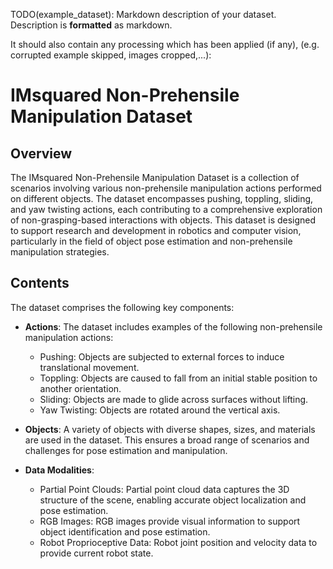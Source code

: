 TODO(example_dataset): Markdown description of your dataset.
Description is **formatted** as markdown.

It should also contain any processing which has been applied (if any),
(e.g. corrupted example skipped, images cropped,...):


# IMsquared Non-Prehensile Manipulation Dataset

## Overview
The IMsquared Non-Prehensile Manipulation Dataset is a collection of scenarios involving various non-prehensile manipulation actions performed on different objects. The dataset encompasses pushing, toppling, sliding, and yaw twisting actions, each contributing to a comprehensive exploration of non-grasping-based interactions with objects. This dataset is designed to support research and development in robotics and computer vision, particularly in the field of object pose estimation and non-prehensile manipulation strategies.

## Contents
The dataset comprises the following key components:

- **Actions**: The dataset includes examples of the following non-prehensile manipulation actions:
  - Pushing: Objects are subjected to external forces to induce translational movement.
  - Toppling: Objects are caused to fall from an initial stable position to another orientation.
  - Sliding: Objects are made to glide across surfaces without lifting.
  - Yaw Twisting: Objects are rotated around the vertical axis.

- **Objects**: A variety of objects with diverse shapes, sizes, and materials are used in the dataset. This ensures a broad range of scenarios and challenges for pose estimation and manipulation.

- **Data Modalities**:
  - Partial Point Clouds: Partial point cloud data captures the 3D structure of the scene, enabling accurate object localization and pose estimation.
  - RGB Images: RGB images provide visual information to support object identification and pose estimation.
  - Robot Proprioceptive Data: Robot joint position and velocity data to provide current robot state.

